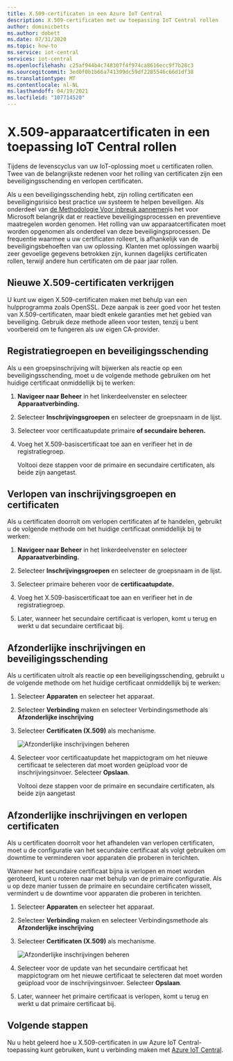 ```yaml
---
title: X.509-certificaten in een Azure IoT Central
description: X.509-certificaten met uw toepassing IoT Central rollen
author: dominicbetts
ms.author: dobett
ms.date: 07/31/2020
ms.topic: how-to
ms.service: iot-central
services: iot-central
ms.openlocfilehash: c25af944b4c748307f4f974ca8616ecc9f7b28c3
ms.sourcegitcommit: 3ed0f0b1b66a741399dc59df2285546c66d1df38
ms.translationtype: MT
ms.contentlocale: nl-NL
ms.lasthandoff: 04/19/2021
ms.locfileid: "107714520"
---
```

# <a name="how-to-roll-x509-device-certificates-in-iot-central-application"></a>X.509-apparaatcertificaten in een toepassing IoT Central rollen

Tijdens de levenscyclus van uw IoT-oplossing moet u certificaten rollen. Twee van de belangrijkste redenen voor het rolling van certificaten zijn een beveiligingsschending en verlopen certificaten.

Als u een beveiligingsschending hebt, zijn rolling certificaten een beveiligingsrisico best practice uw systeem te helpen beveiligen. Als onderdeel van [de Methodologie Voor inbreuk aannemen](https://download.microsoft.com/download/C/1/9/C1990DBA-502F-4C2A-848D-392B93D9B9C3/Microsoft_Enterprise_Cloud_Red_Teaming.pdf)is het voor Microsoft belangrijk dat er reactieve beveiligingsprocessen en preventieve maatregelen worden genomen. Het rolling van uw apparaatcertificaten moet worden opgenomen als onderdeel van deze beveiligingsprocessen. De frequentie waarmee u uw certificaten rolleert, is afhankelijk van de beveiligingsbehoeften van uw oplossing. Klanten met oplossingen waarbij zeer gevoelige gegevens betrokken zijn, kunnen dagelijks certificaten rollen, terwijl andere hun certificaten om de paar jaar rollen.


## <a name="obtain-new-x509-certificates"></a>Nieuwe X.509-certificaten verkrijgen

U kunt uw eigen X.509-certificaten maken met behulp van een hulpprogramma zoals OpenSSL. Deze aanpak is zeer goed voor het testen van X.509-certificaten, maar biedt enkele garanties met het gebied van beveiliging. Gebruik deze methode alleen voor testen, tenzij u bent voorbereid om te fungeren als uw eigen CA-provider.

## <a name="enrollment-groups-and-security-breaches"></a>Registratiegroepen en beveiligingsschending

Als u een groepsinschrijving wilt bijwerken als reactie op een beveiligingsschending, moet u de volgende methode gebruiken om het huidige certificaat onmiddellijk bij te werken:

1. **Navigeer naar Beheer** in het linkerdeelvenster en selecteer **Apparaatverbinding.**

2. Selecteer **Inschrijvingsgroepen** en selecteer de groepsnaam in de lijst.

3. Selecteer voor certificaatupdate primaire **of secundaire** **beheren.**

4. Voeg het X.509-basiscertificaat toe aan en verifieer het in de registratiegroep.

   Voltooi deze stappen voor de primaire en secundaire certificaten, als beide zijn aangetast.

## <a name="enrollment-groups-and-certificate-expiration"></a>Verlopen van inschrijvingsgroepen en certificaten

Als u certificaten doorrolt om verlopen certificaten af te handelen, gebruikt u de volgende methode om het huidige certificaat onmiddellijk bij te werken:

1. **Navigeer naar Beheer** in het linkerdeelvenster en selecteer **Apparaatverbinding.**

2. Selecteer **Inschrijvingsgroepen** en selecteer de groepsnaam in de lijst.

3. Selecteer primaire beheren voor de **certificaatupdate.**

4. Voeg het X.509-basiscertificaat toe aan en verifieer het in de registratiegroep.

5. Later, wanneer het secundaire certificaat is verlopen, komt u terug en werkt u dat secundaire certificaat bij.

## <a name="individual-enrollments-and-security-breaches"></a>Afzonderlijke inschrijvingen en beveiligingsschending

Als u certificaten uitrolt als reactie op een beveiligingsschending, gebruikt u de volgende methode om het huidige certificaat onmiddellijk bij te werken:

1. Selecteer **Apparaten** en selecteer het apparaat.

2. Selecteer **Verbinding** maken en selecteer Verbindingsmethode als **Afzonderlijke inschrijving**

3. Selecteer **Certificaten (X.509)** als mechanisme.

    ![Afzonderlijke inschrijvingen beheren](./media/how-to-roll-x509-certificates/certificate-update.png)

4. Selecteer voor certificaatupdate het mappictogram om het nieuwe certificaat te selecteren dat moet worden geüpload voor de inschrijvingsinvoer. Selecteer **Opslaan**.

    Voltooi deze stappen voor de primaire en secundaire certificaten, als beide zijn aangetast

## <a name="individual-enrollments-and-certificate-expiration"></a>Afzonderlijke inschrijvingen en verlopen certificaten

Als u certificaten doorrolt voor het afhandelen van verlopen certificaten, moet u de configuratie van het secundaire certificaat als volgt gebruiken om downtime te verminderen voor apparaten die proberen in terichten.

Wanneer het secundaire certificaat bijna is verlopen en moet worden geroteerd, kunt u roteren naar met behulp van de primaire configuratie. Als u op deze manier tussen de primaire en secundaire certificaten wisselt, vermindert u de downtime voor apparaten die proberen in terichten.

1. Selecteer **Apparaten** en selecteer het apparaat.

2. Selecteer **Verbinding** maken en selecteer Verbindingsmethode als **Afzonderlijke inschrijving**

3. Selecteer **Certificaten (X.509)** als mechanisme.

    ![Afzonderlijke inschrijvingen beheren](./media/how-to-roll-x509-certificates/certificate-update.png)

4. Selecteer voor de update van het secundaire certificaat het mappictogram om het nieuwe certificaat te selecteren dat moet worden geüpload voor de inschrijvingsinvoer. Selecteer **Opslaan**.

5. Later, wanneer het primaire certificaat is verlopen, komt u terug en werkt u dat primaire certificaat bij.

## <a name="next-steps"></a>Volgende stappen

Nu u hebt geleerd hoe u X.509-certificaten in uw Azure IoT Central-toepassing kunt gebruiken, kunt u verbinding maken met [Azure IoT Central](concepts-get-connected.md).


